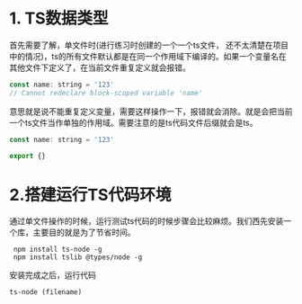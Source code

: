 # 1. TS数据类型

首先需要了解，单文件时(进行练习时创建的一个一个ts文件， 还不太清楚在项目中的情况)，ts的所有文件默认都是在同一个作用域下编译的。如果一个变量名在其他文件下定义了，在当前文件重复定义就会报错。

```javascript
const name: string = '123' 
// Cannot redeclare block-scoped variable 'name'
```

意思就是说不能重复定义变量，需要这样操作一下，报错就会消除。就是会把当前一个ts文件当作单独的作用域。需要注意的是ts代码文件后缀就会是ts。

```javascript
const name: string = '123' 

export {}
```

# 2.搭建运行TS代码环境

通过单文件操作的时候，运行测试ts代码的时候步骤会比较麻烦。我们西先安装一个库，主要目的就是为了节省时间。

```
 npm install ts-node -g
 npm install tslib @types/node -g
```

安装完成之后，运行代码

```
ts-node (filename)
```

